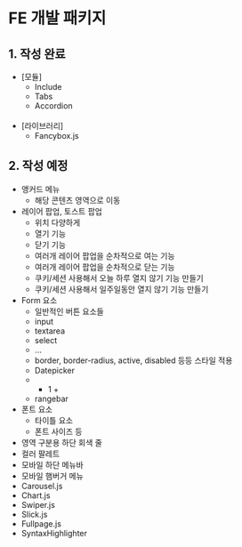 # FE 개발 패키지

## 1. 작성 완료
+ [모듈]
  + Include
  + Tabs
  + Accordion
&nbsp;<br />
&nbsp;<br />
+ [라이브러리]
  + Fancybox.js


## 2. 작성 예정
+ 앵커드 메뉴
  - 해당 콘텐츠 영역으로 이동
+ 레이어 팝업, 토스트 팝업
  - 위치 다양하게
  - 열기 기능
  - 닫기 기능
  - 여러개 레이어 팝업을 순차적으로 여는 기능
  - 여러개 레이어 팝업을 순차적으로 닫는 기능
  - 쿠키/세션 사용해서 오늘 하루 열지 않기 기능 만들기
  - 쿠키/세션 사용해서 일주일동안 열지 않기 기능 만들기
+ Form 요소
  - 일반적인 버튼 요소들
  - input
  - textarea
  - select
  - ...
  - border, border-radius, active, disabled 등등 스타일 적용
  - Datepicker
  - - 1 +
  - rangebar
+ 폰트 요소
  - 타이틀 요소
  - 폰트 사이즈 등
+ 영역 구분용 하단 회색 줄
+ 컬러 팔레트
+ 모바일 하단 메뉴바
+ 모바일 햄버거 메뉴
+ Carousel.js
+ Chart.js
+ Swiper.js
+ Slick.js
+ Fullpage.js
+ SyntaxHighlighter
